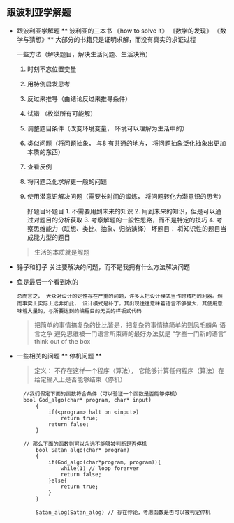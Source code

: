 跟波利亚学解题
------------------------
* 跟波利亚学解题
  ** 波利亚的三本书 《how to solve it》 《数学的发现》 《数学与猜想》**
  大部分的书籍只是证明求解，而没有真实的求证过程

  一些方法（解决题目，解决生活问题、生活决策）
  1. 时刻不忘位置变量
  2. 用特例启发思考
  3. 反过来推导（由结论反过来推导条件）
  4. 试错 （枚举所有可能解）
  5. 调整题目条件（改变环境变量， 环境可以理解为生活中的）
  6. 类似问题（将问题抽象， 与8 有共通的地方， 将问题抽象泛化抽象出更加本质的东西）
  7. 查看反例
  8. 将问题泛化求解更一般的问题
  9. 使用潜意识解决问题（需要长时间的锻炼， 将问题转化为潜意识的思考）


        好题目坏题目
         1. 不需要用到未来的知识
         2. 用到未来的知识，但是可以通过对题目的分析获取
         3. 考察解题的一般性思路，而不是特定的技巧
         4. 考察思维能力（联想、类比、抽象、归纳演绎）
         坏题目：
         将知识性的题目当成能力型的题目

    > 生活的本质就是解题
    
* 锤子和钉子
  关注要解决的问题，而不是我拥有什么方法解决问题
  
* 鱼是最后一个看到水的
  ```
  总而言之， 大众对设计的定性存在严重的问题，许多人把设计模式当作时精巧的利器。然而事实上实际上远非如此， 设计模式是补丁，其出现往往意味着语言不够强大，其使用意味着大量的，与所要达到的编程目的无关的样板式代码
  
  ```
  > 把简单的事情搞复杂的比比皆是，把复杂的事情搞简单的则凤毛麟角
  语言之争
  > 避免思维被一门语言所束缚的最好办法就是   “学些一门新的语言”
  > think out of the box
  



* 一些相关的问题
  ** 停机问题 **
  > 定义： 不存在这样一个程序（算法）， 它能够计算任何程序（算法）在给定输入上是否能够结束（停机）

        //我们假定下面的函数符合条件（可以验证一个函数是否能够停机）
        bool God_algo(char* program, char* input)
            {
                if(<program> halt on <input>)
                    return true;
                return false;
            }
            
        // 那么下面的函数则可以永远不能够被判断是否停机
            bool Satan_algo(char* program)
            {
                if(God_algo(char*program, program)){
                    while(1) // loop forerver
                    return false;
                }else{
                    return true;
                }
            }

            Satan_alog(Satan_alog) // 存在悖论，考虑函数是否可以被判定停机
  
